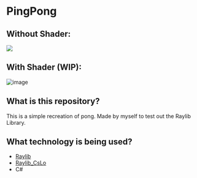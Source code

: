 # PingPong

## Without Shader:
![](https://cdn.discordapp.com/attachments/933835833033781330/1037476993714888835/unknown.png)

## With Shader (WIP):
![image](https://user-images.githubusercontent.com/40175773/200148855-fa161917-9e33-4c70-9681-7d9b3635d8b5.png)

## What is this repository?

This is a simple recreation of pong. Made by myself to test out the Raylib Library.

## What technology is being used?

-   [Raylib](https://www.raylib.com/)
-   [Raylib_CsLo](https://github.com/NotNotTech/Raylib-CsLo)
-   C#
